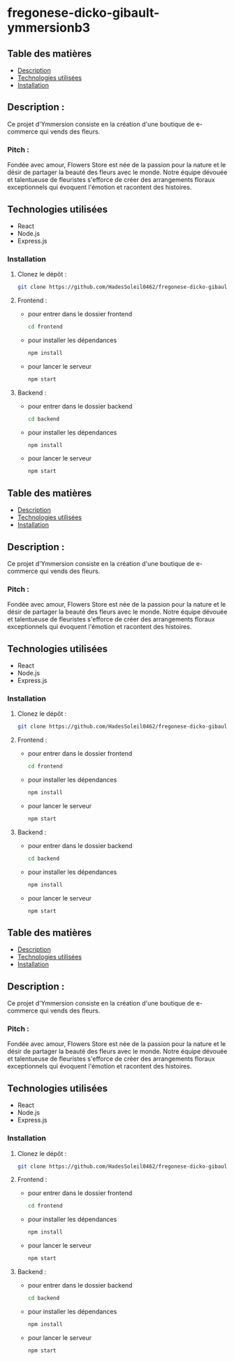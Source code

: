 # fregonese-dicko-gibault-ymmersionb3

## Table des matières

- [Description](#Description)
- [Technologies utilisées](#technologies-utilisées)
- [Installation](#installation)

## Description : 
Ce projet d'Ymmersion consiste en la création d'une boutique de e-commerce qui vends des fleurs. 
### Pitch : 
Fondée avec amour, Flowers Store est née de la passion pour la nature et le désir de partager la beauté des fleurs avec le monde. Notre équipe dévouée et talentueuse de fleuristes s'efforce de créer des arrangements floraux exceptionnels qui évoquent l'émotion et racontent des histoires.

## Technologies utilisées

- React
- Node.js
- Express.js


### Installation

1. Clonez le dépôt :
   ```bash
   git clone https://github.com/HadesSoleil0462/fregonese-dicko-gibault-ymmersionb3.git

2. Frontend :

    - pour entrer dans le dossier frontend
      ```bash 
      cd frontend 

    - pour installer les dépendances
      ```bash
      npm install 

    - pour lancer le serveur
      ```bash 
      npm start 

3. Backend :

    - pour entrer dans le dossier backend
      ```bash 
      cd backend 

    - pour installer les dépendances
      ```bash
      npm install 

    - pour lancer le serveur
      ```bash 
      npm start 

## Table des matières

- [Description](#Description)
- [Technologies utilisées](#technologies-utilisées)
- [Installation](#installation)

## Description : 
Ce projet d'Ymmersion consiste en la création d'une boutique de e-commerce qui vends des fleurs. 
### Pitch : 
Fondée avec amour, Flowers Store est née de la passion pour la nature et le désir de partager la beauté des fleurs avec le monde. Notre équipe dévouée et talentueuse de fleuristes s'efforce de créer des arrangements floraux exceptionnels qui évoquent l'émotion et racontent des histoires.

## Technologies utilisées

- React
- Node.js
- Express.js


### Installation

1. Clonez le dépôt :
   ```bash
   git clone https://github.com/HadesSoleil0462/fregonese-dicko-gibault-ymmersionb3.git

2. Frontend :

    - pour entrer dans le dossier frontend
      ```bash 
      cd frontend 

    - pour installer les dépendances
      ```bash
      npm install 

    - pour lancer le serveur
      ```bash 
      npm start 

3. Backend :

    - pour entrer dans le dossier backend
      ```bash 
      cd backend 

    - pour installer les dépendances
      ```bash
      npm install 

    - pour lancer le serveur
      ```bash 
      npm start 

## Table des matières

- [Description](#Description)
- [Technologies utilisées](#technologies-utilisées)
- [Installation](#installation)

## Description : 
Ce projet d'Ymmersion consiste en la création d'une boutique de e-commerce qui vends des fleurs. 
### Pitch : 
Fondée avec amour, Flowers Store est née de la passion pour la nature et le désir de partager la beauté des fleurs avec le monde. Notre équipe dévouée et talentueuse de fleuristes s'efforce de créer des arrangements floraux exceptionnels qui évoquent l'émotion et racontent des histoires.

## Technologies utilisées

- React
- Node.js
- Express.js


### Installation

1. Clonez le dépôt :
   ```bash
   git clone https://github.com/HadesSoleil0462/fregonese-dicko-gibault-ymmersionb3.git

2. Frontend :

    - pour entrer dans le dossier frontend
      ```bash 
      cd frontend 

    - pour installer les dépendances
      ```bash
      npm install 

    - pour lancer le serveur
      ```bash 
      npm start 

3. Backend :

    - pour entrer dans le dossier backend
      ```bash 
      cd backend 

    - pour installer les dépendances
      ```bash
      npm install 

    - pour lancer le serveur
      ```bash 
      npm start 